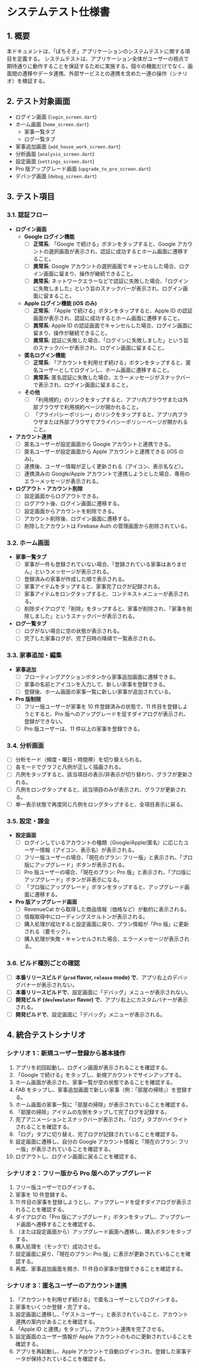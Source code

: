 # システムテスト仕様書

## 1. 概要

本ドキュメントは、「ぽちそぎ」アプリケーションのシステムテストに関する項目を定義する。
システムテストは、アプリケーション全体がユーザーの視点で期待通りに動作することを保証するために実施する。個々の機能だけでなく、画面間の遷移やデータ連携、外部サービスとの連携を含めた一連の操作（シナリオ）を検証する。

## 2. テスト対象画面

- ログイン画面 (`login_screen.dart`)
- ホーム画面 (`home_screen.dart`)
  - 家事一覧タブ
  - ログ一覧タブ
- 家事追加画面 (`add_house_work_screen.dart`)
- 分析画面 (`analysis_screen.dart`)
- 設定画面 (`settings_screen.dart`)
- Pro 版アップグレード画面 (`upgrade_to_pro_screen.dart`)
- デバッグ画面 (`debug_screen.dart`)

## 3. テスト項目

### 3.1. 認証フロー

- **ログイン画面**
  - **Google ログイン機能**
    - [ ] **正常系**: 「Google で続ける」ボタンをタップすると、Google アカウントの選択画面が表示され、認証に成功するとホーム画面に遷移すること。
    - [ ] **異常系**: Google アカウントの選択画面でキャンセルした場合、ログイン画面に留まり、操作が継続できること。
    - [ ] **異常系**: ネットワークエラーなどで認証に失敗した場合、「ログインに失敗しました」という旨のスナックバーが表示され、ログイン画面に留まること。
  - **Apple ログイン機能 (iOS のみ)**
    - [ ] **正常系**: 「Apple で続ける」ボタンをタップすると、Apple ID の認証画面が表示され、認証に成功するとホーム画面に遷移すること。
    - [ ] **異常系**: Apple ID の認証画面でキャンセルした場合、ログイン画面に留まり、操作が継続できること。
    - [ ] **異常系**: 認証に失敗した場合、「ログインに失敗しました」という旨のスナックバーが表示され、ログイン画面に留まること。
  - **匿名ログイン機能**
    - [ ] **正常系**: 「アカウントを利用せず続ける」ボタンをタップすると、匿名ユーザーとしてログインし、ホーム画面に遷移すること。
    - [ ] **異常系**: 匿名認証に失敗した場合、エラーメッセージがスナックバーで表示され、ログイン画面に留まること。
  - **その他**
    - [ ] 「利用規約」のリンクをタップすると、アプリ内ブラウザまたは外部ブラウザで利用規約ページが開かれること。
    - [ ] 「プライバシーポリシー」のリンクをタップすると、アプリ内ブラウザまたは外部ブラウザでプライバシーポリシーページが開かれること。
- **アカウント連携**
  - [ ] 匿名ユーザーが設定画面から Google アカウントと連携できる。
  - [ ] 匿名ユーザーが設定画面から Apple アカウントと連携できる (iOS のみ)。
  - [ ] 連携後、ユーザー情報が正しく更新される（アイコン、表示名など）。
  - [ ] 連携済みの Google/Apple アカウントで連携しようとした場合、専用のエラーメッセージが表示される。
- **ログアウト・アカウント削除**
  - [ ] 設定画面からログアウトできる。
  - [ ] ログアウト後、ログイン画面に遷移する。
  - [ ] 設定画面からアカウントを削除できる。
  - [ ] アカウント削除後、ログイン画面に遷移する。
  - [ ] 削除したアカウントは Firebase Auth の管理画面から削除されている。

### 3.2. ホーム画面

- **家事一覧タブ**
  - [ ] 家事が一件も登録されていない場合、「登録されている家事はありません」というメッセージが表示される。
  - [ ] 登録済みの家事が作成した順で表示される。
  - [ ] 家事アイテムをタップすると、家事完了ログが記録される。
  - [ ] 家事アイテムをロングタップすると、コンテキストメニューが表示される。
  - [ ] 削除ダイアログで「削除」をタップすると、家事が削除され、「家事を削除しました」というスナックバーが表示される。
- **ログ一覧タブ**
  - [ ] ログがない場合に空の状態が表示される。
  - [ ] 完了した家事ログが、完了日時の降順で一覧表示される。

### 3.3. 家事追加・編集

- **家事追加**
  - [ ] フローティングアクションボタンから家事追加画面に遷移できる。
  - [ ] 家事の名前とアイコンを入力して、新しい家事を登録できる。
  - [ ] 登録後、ホーム画面の家事一覧に新しい家事が追加されている。
- **Pro 版制限**
  - [ ] フリー版ユーザーが家事を 10 件登録済みの状態で、11 件目を登録しようとすると、Pro 版へのアップグレードを促すダイアログが表示され、登録ができない。
  - [ ] Pro 版ユーザーは、11 件以上の家事を登録できる。

### 3.4. 分析画面

- [ ] 分析モード（頻度・曜日・時間帯）を切り替えられる。
- [ ] 各モードでグラフと凡例が正しく描画される。
- [ ] 凡例をタップすると、該当項目の表示/非表示が切り替わり、グラフが更新される。
- [ ] 凡例をロングタップすると、該当項目のみが表示され、グラフが更新される。
- [ ] 単一表示状態で再度同じ凡例をロングタップすると、全項目表示に戻る。

### 3.5. 設定・課金

- **設定画面**
  - [ ] ログインしているアカウントの種類（Google/Apple/匿名）に応じたユーザー情報（アイコン、表示名）が表示される。
  - [ ] フリー版ユーザーの場合、「現在のプラン: フリー版」と表示され、「プロ版にアップグレード」ボタンが表示される。
  - [ ] Pro 版ユーザーの場合、「現在のプラン: Pro 版」と表示され、「プロ版にアップグレード」ボタンが非表示になる。
  - [ ] 「プロ版にアップグレード」ボタンをタップすると、アップグレード画面に遷移する。
- **Pro 版アップグレード画面**
  - [ ] RevenueCat から取得した商品情報（価格など）が動的に表示される。
  - [ ] 情報取得中にローディングスケルトンが表示される。
  - [ ] 購入処理が成功すると設定画面に戻り、プラン情報が「Pro 版」に更新される（要モック）。
  - [ ] 購入処理が失敗・キャンセルされた場合、エラーメッセージが表示される。

### 3.6. ビルド種別ごとの確認

- [ ] **本番リリースビルド (`prod` flavor, `release` mode) で**、アプリ右上のデバッグバナーが表示されない。
- [ ] **本番リリースビルドで**、設定画面に「デバッグ」メニューが表示されない。
- [ ] **開発ビルド (`dev`/`emulator` flavor) で**、アプリ右上にカスタムバナーが表示される。
- [ ] **開発ビルドで**、設定画面に「デバッグ」メニューが表示される。

## 4. 統合テストシナリオ

### シナリオ 1：新規ユーザー登録から基本操作

1. アプリを初回起動し、ログイン画面が表示されることを確認する。
2. 「Google で続ける」をタップし、新規アカウントでサインアップする。
3. ホーム画面が表示され、家事一覧が空の状態であることを確認する。
4. FAB をタップし、家事追加画面で新しい家事（例：「部屋の掃除」）を登録する。
5. ホーム画面の家事一覧に「部屋の掃除」が表示されていることを確認する。
6. 「部屋の掃除」アイテムの左側をタップして完了ログを記録する。
7. 完了アニメーションとスナックバーが表示され、「ログ」タブがハイライトされることを確認する。
8. 「ログ」タブに切り替え、完了ログが記録されていることを確認する。
9. 設定画面に遷移し、自分の Google アカウント情報と「現在のプラン: フリー版」が表示されていることを確認する。
10. ログアウトし、ログイン画面に戻ることを確認する。

### シナリオ 2：フリー版から Pro 版へのアップグレード

1. フリー版ユーザーでログインする。
2. 家事を 10 件登録する。
3. 11 件目の家事を登録しようとし、アップグレードを促すダイアログが表示されることを確認する。
4. ダイアログの「Pro 版にアップグレード」ボタンをタップし、アップグレード画面へ遷移することを確認する。
5. （または設定画面から）アップグレード画面へ遷移し、購入ボタンをタップする。
6. 購入処理を（モックで）成功させる。
7. 設定画面に戻り、「現在のプラン: Pro 版」に表示が更新されていることを確認する。
8. 再度、家事追加画面を開き、11 件目の家事が登録できることを確認する。

### シナリオ 3：匿名ユーザーのアカウント連携

1. 「アカウントを利用せず続ける」で匿名ユーザーとしてログインする。
2. 家事をいくつか登録・完了する。
3. 設定画面に遷移し、「ゲストユーザー」と表示されていること、アカウント連携の案内があることを確認する。
4. 「Apple ID と連携」をタップし、アカウント連携を完了させる。
5. 設定画面のユーザー情報が Apple アカウントのものに更新されていることを確認する。
6. アプリを再起動し、Apple アカウントで自動ログインされ、登録した家事データが保持されていることを確認する。

